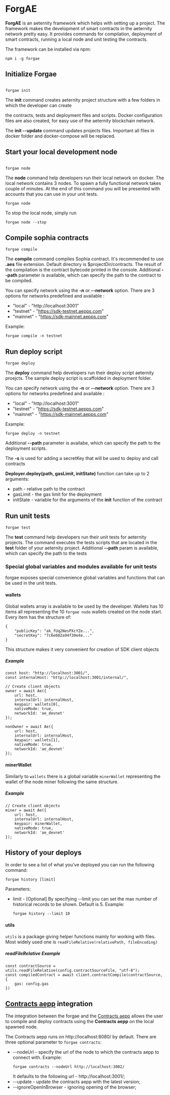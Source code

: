# ForgAE

**ForgAE** is an aeternity framework which helps with setting up a project.
The framework makes the development of smart contracts in the aeternity network pretty easy. It provides commands for compilation, deployment of smart contracts, running a local node and unit testing the contracts.

The framework can be installed via npm:
```
npm i -g forgae
```

## Initialize Forgae

```

forgae init

```

The **init** command creates aeternity project structure with a few folders
in which the developer can create

the contracts, tests and deployment files and scripts. Docker configuration
files are also created, for easy use of the aeternity blockchain network.

The **init --update** command updates projects files. Important all files in docker folder and docker-compose will be replaced.

## Start your local development node

```

forgae node

```

The **node** command help developers run their local network on docker.
The local network contains 3 nodes. To spawn a fully functional network takes couple of minutes. At the end of this command you will be presented with accounts that you can use in your unit tests.
```
forgae node
```

To stop the local node, simply run
```
forgae node --stop
```

## Compile sophia contracts
```
forgae compile
```

The **compile** command compiles Sophia contract. It's recommended to use **.aes**
file extension. Default directory is $projectDir/contracts. The result of the compilation is the contract bytecode
printed in the console.
Additional **--path** parameter is available, which can specify the path to the contract to be compiled.

You can specify network using the **-n** or **--network** option. There are 3 options for networks predefined and available : 
- "local" - "http://localhost:3001"
- "testnet" - "https://sdk-testnet.aepps.com"
- "mainnet" - "https://sdk-mainnet.aepps.com"

Example:
```
forgae compile -n testnet
```

## Run deploy script

```
forgae deploy
```

The **deploy** command help developers run their deploy script aeternity
proejcts. The sample deploy script is scaffolded in deployment folder.

You can specify network using the **-n** or **--network** option. There are 3 options for networks predefined and available : 
- "local" - "http://localhost:3001"
- "testnet" - "https://sdk-testnet.aepps.com"
- "mainnet" - "https://sdk-mainnet.aepps.com"

Example:
```
forgae deploy -n testnet
```

Additional **--path** parameter is availabe, which can specify the path to the deployment scripts.

The **-s** is used for adding a secretKey that will be used to deploy and call contracts

**Deployer.deploy(path, gasLimit, initState)** function can take up to 2 arguments:
- path - relative path to the contract
- gasLimit - the gas limit for the deployment
- initState - variable for the arguments of the **init** function of the contract

## Run unit tests

```
forgae test
```

The **test** command help developers run their unit tests for aeternity
projects. The command executes the tests scripts that are located in the
**test** folder of your aeternity project.
Additional **--path** param is available, which can specify the path to the tests

### Special global variables and modules available for unit tests

forgae exposes special convenience global variables and functions that can be used in the unit tests.

#### wallets
Global wallets array is available to be used by the developer. Wallets has 10 items all representing the 10 `forgae node` wallets created on the node start. Every item has the structure of:
```
{
	"publicKey": "ak_fUq2NesPXcYZe...",
	"secretKey": "7c6e602a94f30e4e..."
}
```
This structure makes it very convenient for creation of SDK client objects
##### Example
```
const host: "http://localhost:3001/",
const internalHost: "http://localhost:3001/internal/",

// Create client objects
owner = await Ae({
	url: host,
	internalUrl: internalHost,
	keypair: wallets[0],
	nativeMode: true,
	networkId: 'ae_devnet'
});

nonOwner = await Ae({
	url: host,
	internalUrl: internalHost,
	keypair: wallets[1],
	nativeMode: true,
	networkId: 'ae_devnet'
});
```
#### minerWallet
Similarly to `wallets` there is a global variable `minerWallet` representing the wallet of the node miner following the same structure.

##### Example
```
// Create client objects
miner = await Ae({
	url: host,
	internalUrl: internalHost,
	keypair: minerWallet,
	nativeMode: true,
	networkId: 'ae_devnet'
});
```

## History of your deploys

In order to see a list of what you've deployed you can run the following command:
```
forgae history [limit]
```

Parameters:
- limit - [Optional] By specifying --limit you can set the max number of historical records to be shown. Default is 5. 
    Example: 
    ```
    forgae history --limit 10
    ```
	
#### utils
`utils` is a package giving helper functions mainly for working with files. Most widely used one is `readFileRelative(relativePath, fileEncoding)`

##### readFileRelative Example
```
const contractSource = utils.readFileRelative(config.contractSourceFile, "utf-8");
const compiledContract = await client.contractCompile(contractSource, {
	gas: config.gas
})
```

## [Contracts aepp](https://testnet.contracts.aepps.com/) integration
The integration between the forgae and the [Contracts aepp](https://testnet.contracts.aepps.com/) allows the user to compile and deploy contracts using the **Contracts aepp** on the local spawned node.

The Contracts aepp runs on http://localhost:8080/ by default.
There are three optional parameter to ```forgae contracts```:
- --nodeUrl - specify the url of the node to which the contracts aepp to connect with.
    Example: 
    ```
    forgae contracts --nodeUrl http://localhost:3002/
    ```
    It defaults to the following url -  http://localhost:3001/; 
- --update - update the contracts aepp with the latest version;
- --ignoreOpenInBrowser - ignoring opening of the browser;
